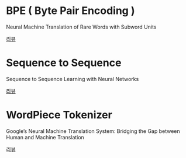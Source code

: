 # BPE ( Byte Pair Encoding )
Neural Machine Translation of Rare Words with Subword Units

[리뷰](https://github.com/Songysp/paper/blob/main/BPE.ipynb)

# Sequence to Sequence
Sequence to Sequence Learning with Neural Networks

[리뷰](https://github.com/Songysp/paper/blob/main/Seq%202%20Seq.ipynb)

# WordPiece Tokenizer
Google’s Neural Machine Translation System: Bridging the Gap between Human and Machine Translation

[리뷰](https://github.com/Songysp/paper/blob/main/WordPiece%20Tokenizer.ipyn)
